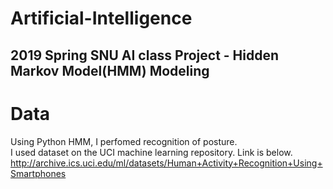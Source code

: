 # Artificial-Intelligence
2019 Spring SNU AI class Project - Hidden Markov Model(HMM) Modeling
-----------------------------------------------
# Data
Using Python HMM, I perfomed recognition of posture.</br>
I used dataset on the UCI machine learning repository. Link is below.</br>
http://archive.ics.uci.edu/ml/datasets/Human+Activity+Recognition+Using+Smartphones

